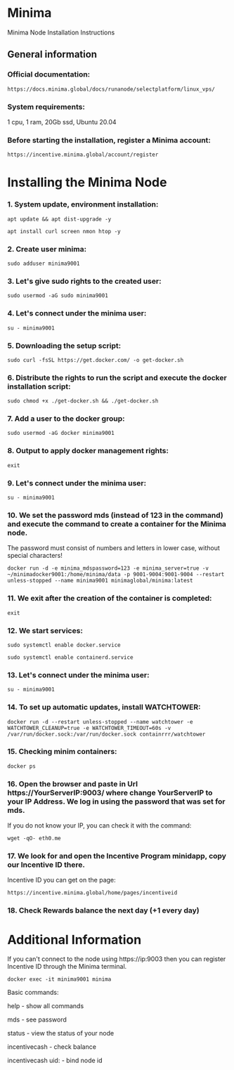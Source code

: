 # Minima
Minima Node Installation Instructions

## General information

### Official documentation:
```
https://docs.minima.global/docs/runanode/selectplatform/linux_vps/
```
### System requirements:
1 cpu, 
1 ram, 
20Gb ssd,
Ubuntu 20.04

### Before starting the installation, register a Minima account:
```
https://incentive.minima.global/account/register
```
# Installing the Minima Node
### 1. System update, environment installation:
```
apt update && apt dist-upgrade -y
```
```
apt install curl screen nmon htop -y
```
### 2. Create user minima:
```
sudo adduser minima9001
```
### 3. Let's give sudo rights to the created user:
```
sudo usermod -aG sudo minima9001
```
### 4. Let's connect under the minima user:
```
su - minima9001
```
### 5. Downloading the setup script:
```
sudo curl -fsSL https://get.docker.com/ -o get-docker.sh
```
### 6. Distribute the rights to run the script and execute the docker installation script:
```
sudo chmod +x ./get-docker.sh && ./get-docker.sh
```
### 7. Add a user to the docker group:
```
sudo usermod -aG docker minima9001
```
### 8. Output to apply docker management rights:
```
exit
```
### 9. Let's connect under the minima user:
```
su - minima9001
```
### 10. We set the password mds (instead of 123 in the command) and execute the command to create a container for the Minima node.
The password must consist of numbers and letters in lower case, without special characters!
```
docker run -d -e minima_mdspassword=123 -e minima_server=true -v ~/minimadocker9001:/home/minima/data -p 9001-9004:9001-9004 --restart unless-stopped --name minima9001 minimaglobal/minima:latest
```
### 11. We exit after the creation of the container is completed:
```
exit
```
### 12. We start services:
```
sudo systemctl enable docker.service
```
```
sudo systemctl enable containerd.service
```
### 13. Let's connect under the minima user:
```
su - minima9001
```
### 14. To set up automatic updates, install WATCHTOWER:
```
docker run -d --restart unless-stopped --name watchtower -e WATCHTOWER_CLEANUP=true -e WATCHTOWER_TIMEOUT=60s -v /var/run/docker.sock:/var/run/docker.sock containrrr/watchtower
```
### 15. Checking minim containers:
```
docker ps
```
### 16. Open the browser and paste in Url https://YourServerIP:9003/ where change YourServerIP to your IP Address. We log in using the password that was set for mds.
If you do not know your IP, you can check it with the command:
```
wget -qO- eth0.me
```
### 17. We look for and open the Incentive Program minidapp, copy our Incentive ID there.
Incentive ID you can get on the page:
```
https://incentive.minima.global/home/pages/incentiveid
```
### 18. Check Rewards balance the next day (+1 every day)

# Additional Information
If you can't connect to the node using https://ip:9003 then you can register Incentive ID through the Minima terminal.
```
docker exec -it minima9001 minima
```
Basic commands:

help - show all commands

mds - see password

status - view the status of your node

incentivecash - check balance

incentivecash uid: - bind node id

